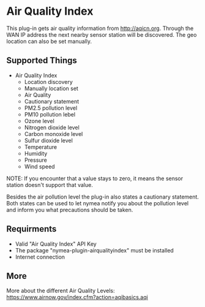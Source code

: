 # Air Quality Index

This plug-in gets air quality information from http://aqicn.org.
Through the WAN IP address the next nearby sensor station will be discovered.
The geo location can also be set manually. 

## Supported Things

* Air Quality Index
	* Location discovery
	* Manually location set
	* Air Quality
	* Cautionary statement
	* PM2.5 pollution level
	* PM10 pollution lebel
	* Ozone level
	* Nitrogen dioxide level
	* Carbon monoxide level
	* Sulfur dioxide level
	* Temperature
	* Humidity
	* Pressure
	* Wind speed

NOTE: If you encounter that a value stays to zero, it means the sensor station
doesn't support that value.

Besides the air pollution level the plug-in also states a cautionary statement.
Both states can be used to let nymea notify you about the pollution level and
inform you what precautions should be taken.

## Requirments

* Valid "Air Quality Index" API Key
* The package "nymea-plugin-airqualityindex" must be installed
* Internet connection

## More

More about the different Air Quality Levels: https://www.airnow.gov/index.cfm?action=aqibasics.aqi

